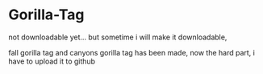 # Gorilla-Tag
not downloadable yet... but sometime i will make it downloadable,

fall gorilla tag and canyons gorilla tag has been made, now the hard part, i have to upload it to github
